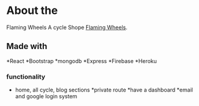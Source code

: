 # About the

 Flaming Wheels A cycle Shope  [Flaming Wheels](https://flaming-wheels.firebaseapp.com/).

## Made with

*React
*Bootstrap
*mongodb
*Express
*Firebase
*Heroku


### functionality
* home, all cycle, blog sections
*private route 
*have a dashboard 
*email and google login system

